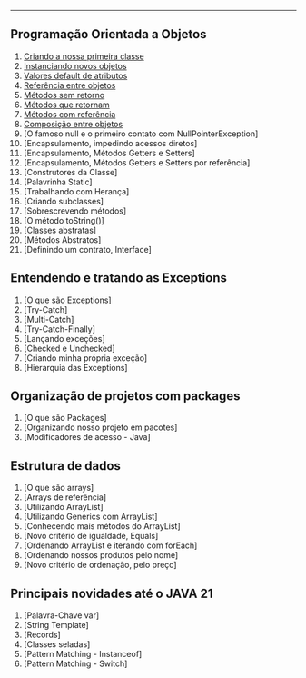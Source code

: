 ___

## Programação Orientada a Objetos
1. [Criando a nossa primeira classe](../Java/Criando%20a%20nossa%20primeira%20classe.md)
2. [Instanciando novos objetos](../Java/Instanciando%20novos%20objetos.md)
3. [Valores default de atributos](../Java/Valores%20default%20de%20atributos.md)
4. [Referência entre objetos](../Java/Referência%20entre%20objetos.md)
5. [Métodos sem retorno](../Java/Métodos%20sem%20retorno.md)
6. [Métodos que retornam](../Java/Métodos%20que%20retornam.md)
7. [Métodos com referência](../Java/Métodos%20com%20referência.md)
8. [Composição entre objetos](../Java/Composição%20entre%20objetos.md)
9. [O famoso null e o primeiro contato com NullPointerException]
10. [Encapsulamento, impedindo acessos diretos]
11. [Encapsulamento, Métodos Getters e Setters]
12. [Encapsulamento, Métodos Getters e Setters por referência]
13. [Construtores da Classe]
14. [Palavrinha Static]
15. [Trabalhando com Herança]
16. [Criando subclasses]
17. [Sobrescrevendo métodos]
18. [O método toString()]
19. [Classes abstratas]
20. [Métodos Abstratos]
21. [Definindo um contrato, Interface]

## Entendendo e tratando as Exceptions
1. [O que são Exceptions]
2. [Try-Catch]
3. [Multi-Catch]
4. [Try-Catch-Finally]
5. [Lançando exceções]
6. [Checked e Unchecked]
7. [Criando minha própria exceção]
8. [Hierarquia das Exceptions]


## Organização de projetos com packages
1. [O que são Packages]
2. [Organizando nosso projeto em pacotes]
3. [Modificadores de acesso - Java]


## Estrutura de dados
1. [O que são arrays]
2. [Arrays de referência]
3. [Utilizando ArrayList]
4. [Utilizando Generics com ArrayList]
5. [Conhecendo mais métodos do ArrayList]
6. [Novo critério de igualdade, Equals]
7. [Ordenando ArrayList e iterando com forEach]
8. [Ordenando nossos produtos pelo nome]
9. [Novo critério de ordenação, pelo preço]


## Principais novidades até o JAVA 21
1. [Palavra-Chave var]
2. [String Template]
3. [Records]
4. [Classes seladas]
5. [Pattern Matching - Instanceof]
6. [Pattern Matching - Switch]